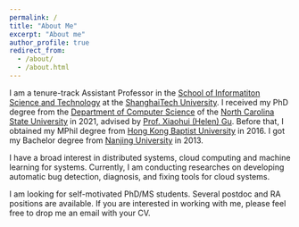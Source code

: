 ```yaml
---
permalink: /
title: "About Me"
excerpt: "About me"
author_profile: true
redirect_from: 
  - /about/
  - /about.html
---
```


I am a tenure-track Assistant Professor in the [School of Informatiton Science and Technology](https://sist.shanghaitech.edu.cn/sist_en/main.htm) at the [ShanghaiTech University](https://www.shanghaitech.edu.cn/eng/main.htm). I received my PhD degree from the [Department of Computer Science](https://www.csc.ncsu.edu) of the [North Carolina State University](https://www.ncsu.edu) in 2021, advised by [Prof. Xiaohui (Helen) Gu](https://www.csc.ncsu.edu/faculty/gu/). Before that, I obtained my MPhil degree from [Hong Kong Baptist University](http://www.hkbu.edu.hk/eng/main/index.jsp) in 2016. I got my Bachelor degree from [Nanjing University](https://www.nju.edu.cn/en/main.psp) in 2013. 

I have a broad interest in distributed systems, cloud computing and machine learning for systems. Currently, I am conducting researches on developing automatic bug detection, diagnosis, and fixing tools for cloud systems. 

I am looking for self-motivated PhD/MS students. Several postdoc and RA positions are available. If you are interested in working with me, please feel free to drop me an email with your CV.




